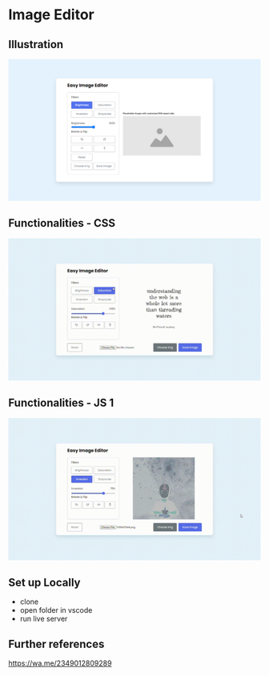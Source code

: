 # Image Editor

## Illustration
![Illustration 1](https://github.com/devpishaili/html-css-js-projects/blob/main/image-editor/images/illustration-1.png)


## Functionalities - CSS
![Illustration 1](https://github.com/devpishaili/html-css-js-projects/blob/main/image-editor/images/illustration-2.gif)

## Functionalities - JS 1
![Illustration 1](https://github.com/devpishaili/html-css-js-projects/blob/main/image-editor/images/illustration-3.gif)


## Set up Locally

- clone
- open folder in vscode
- run live server

## Further references

https://wa.me/2349012809289
